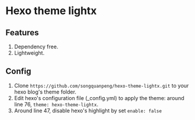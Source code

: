 # Hexo theme lightx
## Features
1. Dependency free.
2. Lightweight.

## Config
1. Clone `https://github.com/songquanpeng/hexo-theme-lightx.git` to your hexo blog's theme folder.
2. Edit hexo's configuration file (_config.yml) to apply the theme: around line 76, `theme: hexo-theme-lightx`.
3. Around line 47, disable hexo's highlight by set `enable: false`
